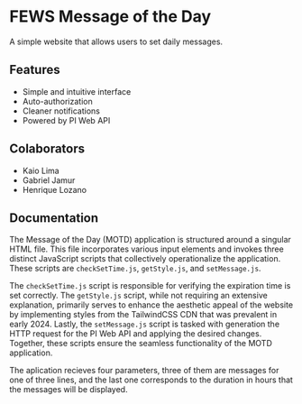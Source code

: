 # FEWS Message of the Day

A simple website that allows users to set daily messages.

## Features

- Simple and intuitive interface
- Auto-authorization
- Cleaner notifications
- Powered by PI Web API 

## Colaborators

- Kaio Lima
- Gabriel Jamur
- Henrique Lozano

## Documentation

The Message of the Day (MOTD) application is structured around a singular HTML file. This file incorporates various input elements and invokes three distinct JavaScript scripts that collectively operationalize the application. These scripts are `checkSetTime.js`, `getStyle.js`, and `setMessage.js`. 

The `checkSetTime.js` script is responsible for verifying the expiration time is set correctly. The `getStyle.js` script, while not requiring an extensive explanation, primarily serves to enhance the aesthetic appeal of the website by implementing styles from the TailwindCSS CDN that was prevalent in early 2024. Lastly, the `setMessage.js` script is tasked with generation the HTTP request for the PI Web API and applying the desired changes. Together, these scripts ensure the seamless functionality of the MOTD application.

The aplication recieves four parameters, three of them are messages for one of three lines, and the last one corresponds to the duration in hours that the messages will be displayed.
